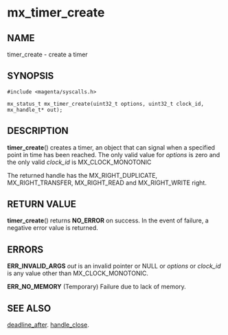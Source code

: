 # mx_timer_create

## NAME

timer_create - create a timer

## SYNOPSIS

```
#include <magenta/syscalls.h>

mx_status_t mx_timer_create(uint32_t options, uint32_t clock_id, mx_handle_t* out);

```

## DESCRIPTION

**timer_create**() creates a timer, an object that can signal
when a specified point in time has been reached. The only valid
value for *options* is zero and the only valid *clock_id* is
MX_CLOCK_MONOTONIC

The returned handle has the MX_RIGHT_DUPLICATE, MX_RIGHT_TRANSFER,
MX_RIGHT_READ and MX_RIGHT_WRITE right.

## RETURN VALUE

**timer_create**() returns **NO_ERROR** on success. In the event
of failure, a negative error value is returned.

## ERRORS

**ERR_INVALID_ARGS**  *out* is an invalid pointer or NULL or
*options* or *clock_id* is any value other than MX_CLOCK_MONOTONIC.

**ERR_NO_MEMORY**  (Temporary) Failure due to lack of memory.

## SEE ALSO

[deadline_after](deadline_after.md).
[handle_close](handle_close.md).

